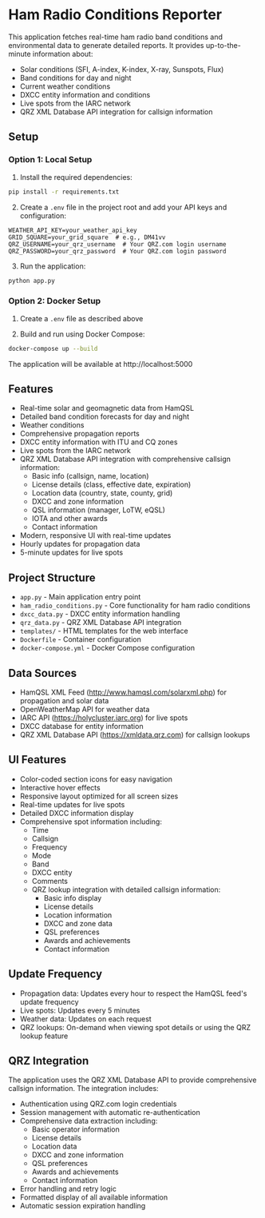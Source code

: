 # Ham Radio Conditions Reporter

This application fetches real-time ham radio band conditions and environmental data to generate detailed reports. It provides up-to-the-minute information about:

- Solar conditions (SFI, A-index, K-index, X-ray, Sunspots, Flux)
- Band conditions for day and night
- Current weather conditions
- DXCC entity information and conditions
- Live spots from the IARC network
- QRZ XML Database API integration for callsign information

## Setup

### Option 1: Local Setup

1. Install the required dependencies:
```bash
pip install -r requirements.txt
```

2. Create a `.env` file in the project root and add your API keys and configuration:
```
WEATHER_API_KEY=your_weather_api_key
GRID_SQUARE=your_grid_square  # e.g., DM41vv
QRZ_USERNAME=your_qrz_username  # Your QRZ.com login username
QRZ_PASSWORD=your_qrz_password  # Your QRZ.com login password
```

3. Run the application:
```bash
python app.py
```

### Option 2: Docker Setup

1. Create a `.env` file as described above

2. Build and run using Docker Compose:
```bash
docker-compose up --build
```

The application will be available at http://localhost:5000

## Features

- Real-time solar and geomagnetic data from HamQSL
- Detailed band condition forecasts for day and night
- Weather conditions
- Comprehensive propagation reports
- DXCC entity information with ITU and CQ zones
- Live spots from the IARC network
- QRZ XML Database API integration with comprehensive callsign information:
  - Basic info (callsign, name, location)
  - License details (class, effective date, expiration)
  - Location data (country, state, county, grid)
  - DXCC and zone information
  - QSL information (manager, LoTW, eQSL)
  - IOTA and other awards
  - Contact information
- Modern, responsive UI with real-time updates
- Hourly updates for propagation data
- 5-minute updates for live spots

## Project Structure

- `app.py` - Main application entry point
- `ham_radio_conditions.py` - Core functionality for ham radio conditions
- `dxcc_data.py` - DXCC entity information handling
- `qrz_data.py` - QRZ XML Database API integration
- `templates/` - HTML templates for the web interface
- `Dockerfile` - Container configuration
- `docker-compose.yml` - Docker Compose configuration

## Data Sources

- HamQSL XML Feed (http://www.hamqsl.com/solarxml.php) for propagation and solar data
- OpenWeatherMap API for weather data
- IARC API (https://holycluster.iarc.org) for live spots
- DXCC database for entity information
- QRZ XML Database API (https://xmldata.qrz.com) for callsign lookups

## UI Features

- Color-coded section icons for easy navigation
- Interactive hover effects
- Responsive layout optimized for all screen sizes
- Real-time updates for live spots
- Detailed DXCC information display
- Comprehensive spot information including:
  - Time
  - Callsign
  - Frequency
  - Mode
  - Band
  - DXCC entity
  - Comments
  - QRZ lookup integration with detailed callsign information:
    - Basic info display
    - License details
    - Location information
    - DXCC and zone data
    - QSL preferences
    - Awards and achievements
    - Contact information

## Update Frequency

- Propagation data: Updates every hour to respect the HamQSL feed's update frequency
- Live spots: Updates every 5 minutes
- Weather data: Updates on each request
- QRZ lookups: On-demand when viewing spot details or using the QRZ lookup feature

## QRZ Integration

The application uses the QRZ XML Database API to provide comprehensive callsign information. The integration includes:

- Authentication using QRZ.com login credentials
- Session management with automatic re-authentication
- Comprehensive data extraction including:
  - Basic operator information
  - License details
  - Location data
  - DXCC and zone information
  - QSL preferences
  - Awards and achievements
  - Contact information
- Error handling and retry logic
- Formatted display of all available information
- Automatic session expiration handling 